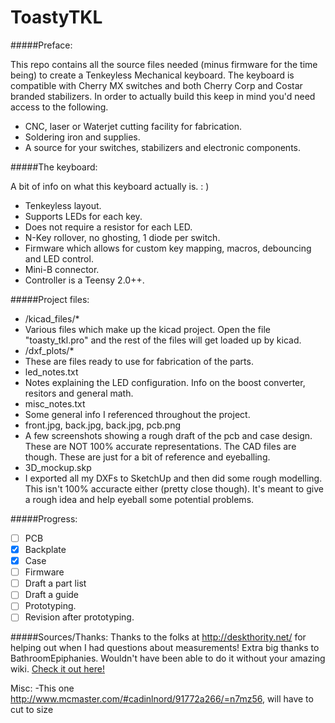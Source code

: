 ToastyTKL
=========

#####Preface:

This repo contains all the source files needed (minus firmware for the time being) to create a Tenkeyless Mechanical keyboard.  The keyboard is compatible with Cherry MX switches and both Cherry Corp and Costar branded stabilizers.
In order to actually build this keep in mind you'd need access to the following.
- CNC, laser or Waterjet cutting facility for fabrication.
- Soldering iron and supplies.
- A source for your switches, stabilizers and electronic components.

#####The keyboard:

A bit of info on what this keyboard actually is. : )
- Tenkeyless layout.
- Supports LEDs for each key.
- Does not require a resistor for each LED.
- N-Key rollover, no ghosting, 1 diode per switch.
- Firmware which allows for custom key mapping, macros, debouncing and LED control.
- Mini-B connector.
- Controller is a Teensy 2.0++.

#####Project files:

- /kicad_files/*
 - Various files which make up the kicad project.  Open the file "toasty_tkl.pro" and the rest of the files will get loaded up by kicad.
- /dxf_plots/*
 - These are files ready to use for fabrication of the parts.
- led_notes.txt
 - Notes explaining the LED configuration.  Info on the boost converter, resitors and general math.
- misc_notes.txt
 - Some general info I referenced throughout the project.
- front.jpg, back.jpg, back.jpg, pcb.png
 - A few screenshots showing a rough draft of the pcb and case design.  These are NOT 100% accurate representations.  The CAD files are though.  These are just for a bit of reference and eyeballing.
- 3D_mockup.skp
 - I exported all my DXFs to SketchUp and then did some rough modelling.  This isn't 100% accuracte either (pretty close though).  It's meant to give a rough idea and help eyeball some potential problems.

#####Progress:

- [ ] PCB
- [x] Backplate 
- [x] Case
- [ ] Firmware
- [ ] Draft a part list
- [ ] Draft a guide
- [ ] Prototyping.
- [ ] Revision after prototyping.

#####Sources/Thanks:
Thanks to the folks at http://deskthority.net/ for helping out when I had questions about measurements!
Extra big thanks to BathroomEpiphanies.  Wouldn't have been able to do it without your amazing wiki.
[Check it out here!](http://deskthority.net/wiki/KiCAD_keyboard_PCB_design_guide)


Misc:
-This one http://www.mcmaster.com/#cadinlnord/91772a266/=n7mz56, will have to cut to size